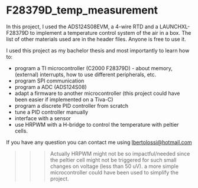 # F28379D_temp_measurement
In this project, I used the ADS124S08EVM, a 4-wire RTD and a LAUNCHXL-F28379D to implement a temperature control system of the air in a box. The list of other
materials used are in the header files. Anyone is free to use it.

I used this project as my bachelor thesis and most importantly to learn how to:
- program a TI microcontroller (C2000 F28379D) - about memory, (external) interrupts, how to use different peripherals, etc.
- program SPI communication
- program a ADC (ADS124S08)
- adapt a firmware to another microcontroller (this project could have been easier if implemented on a Tiva-C)
- program a discrete PID controller from scratch
- tune a PID controller manually
- interface with a sensor
- use HRPWM with a H-bridge to control the temperature with peltier cells. 

If you have any question you can contact me using lbertolossi@hotmail.com

>>> Actually HRPWM might not be so impactful/needed since the peltier cell might not be triggered for such small changes on voltage (less than 50 uV).
>>> a more simple microcontroller could have been used to simplify the project.
